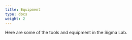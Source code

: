 ```yaml
---
title: Equipment
type: docs
weight: 2
---
```


Here are some of the tools and equipment in the Sigma Lab.